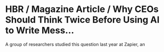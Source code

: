 # HBR / Magazine Article / Why CEOs Should Think Twice Before Using AI to Write Mess…

A group of researchers studied this question last year at Zapier, an